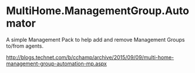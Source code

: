 # MultiHome.ManagementGroup.Automator
A simple Management Pack to help add and remove Management Groups to/from agents.

http://blogs.technet.com/b/cchamp/archive/2015/09/09/multi-home-management-group-automation-mp.aspx
